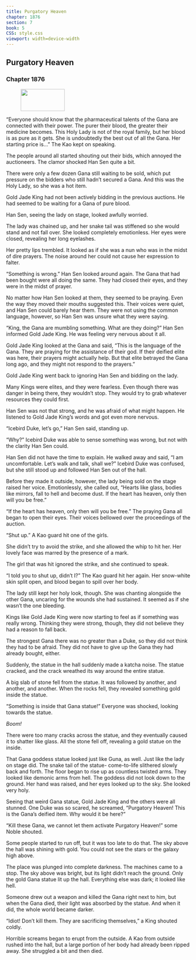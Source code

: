 ```yaml
---
title: Purgatory Heaven
chapter: 1876
section: 7
book: 5
CSS: style.css
viewport: width=device-width
---
```


## Purgatory Heaven

### Chapter 1876

<figure>
	<img src="../Images/gem.gif" alt="" id="gem" width="120" height="60" />
</figure>

“Everyone should know that the pharmaceutical talents of the Gana are connected with their power. The purer their blood, the greater their medicine becomes. This Holy Lady is not of the royal family, but her blood is as pure as it gets. She is undoubtedly the best out of all the Gana. Her starting price is…” The Kao kept on speaking.

The people around all started shouting out their bids, which annoyed the auctioneers. The clamor shocked Han Sen quite a bit.

There were only a few dozen Gana still waiting to be sold, which put pressure on the bidders who still hadn’t secured a Gana. And this was the Holy Lady, so she was a hot item.

Gold Jade King had not been actively bidding in the previous auctions. He had seemed to be waiting for a Gana of pure blood.

Han Sen, seeing the lady on stage, looked awfully worried.

The lady was chained up, and her snake tail was stiffened so she would stand and not fall over. She looked completely emotionless. Her eyes were closed, revealing her long eyelashes.

Her pretty lips trembled. It looked as if she was a nun who was in the midst of dire prayers. The noise around her could not cause her expression to falter.

“Something is wrong.” Han Sen looked around again. The Gana that had been bought were all doing the same. They had closed their eyes, and they were in the midst of prayer.

No matter how Han Sen looked at them, they seemed to be praying. Even the way they moved their mouths suggested this. Their voices were quiet, and Han Sen could barely hear them. They were not using the common language, however, so Han Sen was unsure what they were saying.

“King, the Gana are mumbling something. What are they doing?” Han Sen informed Gold Jade King. He was feeling very nervous about it all.

Gold Jade King looked at the Gana and said, “This is the language of the Gana. They are praying for the assistance of their god. If their deified elite was here, their prayers might actually help. But that elite betrayed the Gana long ago, and they might not respond to the prayers.”

Gold Jade King went back to ignoring Han Sen and bidding on the lady.

Many Kings were elites, and they were fearless. Even though there was danger in being there, they wouldn’t stop. They would try to grab whatever resources they could first.

Han Sen was not that strong, and he was afraid of what might happen. He listened to Gold Jade King’s words and got even more nervous.

“Icebird Duke, let’s go,” Han Sen said, standing up.

“Why?” Icebird Duke was able to sense something was wrong, but not with the clarity Han Sen could.

Han Sen did not have the time to explain. He walked away and said, “I am uncomfortable. Let’s walk and talk, shall we?” Icebird Duke was confused, but she still stood up and followed Han Sen out of the hall.

Before they made it outside, however, the lady being sold on the stage raised her voice. Emotionlessly, she called out, “Hearts like glass, bodies like mirrors, fall to hell and become dust. If the heart has heaven, only then will you be free.”

“If the heart has heaven, only then will you be free.” The praying Gana all began to open their eyes. Their voices bellowed over the proceedings of the auction.

“Shut up.” A Kao guard hit one of the girls.

She didn’t try to avoid the strike, and she allowed the whip to hit her. Her lovely face was marred by the presence of a mark.

The girl that was hit ignored the strike, and she continued to speak.

“I told you to shut up, didn’t I?” The Kao guard hit her again. Her snow-white skin split open, and blood began to spill over her body.

The lady still kept her holy look, though. She was chanting alongside the other Gana, uncaring for the wounds she had sustained. It seemed as if she wasn’t the one bleeding.

Kings like Gold Jade King were now starting to feel as if something was really wrong. Thinking they were strong, though, they did not believe they had a reason to fall back.

The strongest Gana there was no greater than a Duke, so they did not think they had to be afraid. They did not have to give up the Gana they had already bought, either.

Suddenly, the statue in the hall suddenly made a katcha noise. The statue cracked, and the crack wreathed its way around the entire statue.

A big slab of stone fell from the statue. It was followed by another, and another, and another. When the rocks fell, they revealed something gold inside the statue.

“Something is inside that Gana statue!” Everyone was shocked, looking towards the statue.

*Boom!*

There were too many cracks across the statue, and they eventually caused it to shatter like glass. All the stone fell off, revealing a gold statue on the inside.

That Gana goddess statue looked just like Guna, as well. Just like the lady on stage did. The snake tail of the statue- come-to-life slithered slowly back and forth. The floor began to rise up as countless twisted arms. They looked like demonic arms from hell. The goddess did not look down to the ground. Her hand was raised, and her eyes looked up to the sky. She looked very holy.

Seeing that weird Gana statue, Gold Jade King and the others were all stunned. One Duke was so scared, he screamed, “Purgatory Heaven! This is the Gana’s deified item. Why would it be here?”

“Kill these Gana, we cannot let them activate Purgatory Heaven!” some Noble shouted.

Some people started to run off, but it was too late to do that. The sky above the hall was shining with gold. You could not see the stars or the galaxy high above.

The place was plunged into complete darkness. The machines came to a stop. The sky above was bright, but its light didn’t reach the ground. Only the gold Gana statue lit up the hall. Everything else was dark; it looked like hell.

Someone drew out a weapon and killed the Gana right next to him, but when the Gana died, their light was absorbed by the statue. And when it did, the whole world became darker.

“Idiot! Don’t kill them. They are sacrificing themselves,” a King shouted coldly.

Horrible screams began to erupt from the outside. A Kao from outside rushed into the hall, but a large portion of her body had already been ripped away. She struggled a bit and then died.